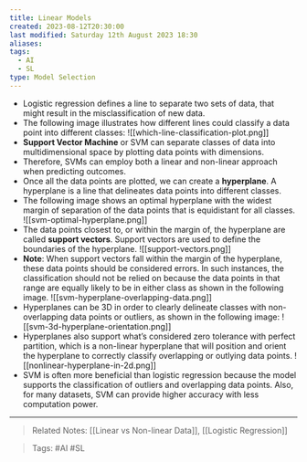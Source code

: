 ```yaml
---
title: Linear Models
created: 2023-08-12T20:30:00
last modified: Saturday 12th August 2023 18:30
aliases: 
tags:
  - AI
  - SL
type: Model Selection
---
```

- Logistic regression defines a line to separate two sets of data, that might result in the misclassification of new data.
- The following image illustrates how different lines could classify a data point into different classes:
![[which-line-classification-plot.png]]
- **Support Vector Machine** or SVM can separate classes of data into multidimensional space by plotting data points with dimensions.
- Therefore, SVMs can employ both a linear and non-linear approach when predicting outcomes.
- Once all the data points are plotted, we can create a **hyperplane**. A hyperplane is a line that delineates data points into different classes.
- The following image shows an optimal hyperplane with the widest margin of separation of the data points that is equidistant for all classes.
![[svm-optimal-hyperplane.png]]
- The data points closest to, or within the margin of, the hyperplane are called **support vectors**. Support vectors are used to define the boundaries of the hyperplane.
![[support-vectors.png]]
- **Note**: When support vectors fall within the margin of the hyperplane, these data points should be considered errors. In such instances, the classification should not be relied on because the data points in that range are equally likely to be in either class as shown in the following image.
![[svm-hyperplane-overlapping-data.png]]
- Hyperplanes can be 3D in order to clearly delineate classes with non-overlapping data points or outliers, as shown in the following image:
![[svm-3d-hyperplane-orientation.png]]
- Hyperplanes also support what’s considered zero tolerance with perfect partition, which is a non-linear hyperplane that will position and orient the hyperplane to correctly classify overlapping or outlying data points.
![[nonlinear-hyperplane-in-2d.png]]
- SVM is often more beneficial than logistic regression because the model supports the classification of outliers and overlapping data points. Also, for many datasets, SVM can provide higher accuracy with less computation power.
---
>Related Notes: [[Linear vs Non-linear Data]], [[Logistic Regression]]

>Tags: #AI #SL 
